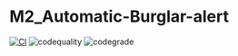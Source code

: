 # M2_Automatic-Burglar-alert
[![CI](https://github.com/Harikamaddali/M2_Automatic-Burglar-alert/actions/workflows/main.yml/badge.svg)](https://github.com/Harikamaddali/M2_Automatic-Burglar-alert/actions/workflows/main.yml)
![codequality](https://api.codiga.io/project/33148/score/svg)
![codegrade](https://api.codiga.io/project/33148/status/svg)
